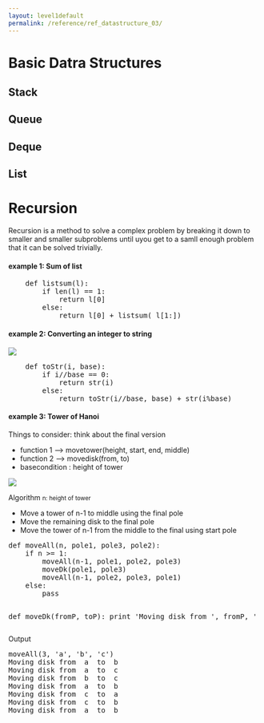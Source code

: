 ```yaml
---
layout: level1default 
permalink: /reference/ref_datastructure_03/
---
```


<h1>Basic Datra Structures</h1>


<h2>Stack</h2>

<h2>Queue</h2>

<h2>Deque</h2>

<h2>List</h2>


<h1>Recursion</h1>

<p>Recursion is a method to solve a complex problem by breaking it down to smaller and smaller subproblems until uyou get to a samll enough problem that it can be solved trivially.</p>


<h4>example 1: Sum of list</h4>

<pre>
    def listsum(l):
        if len(l) == 1:
            return l[0]
        else:
            return l[0] + listsum( l[1:])
</pre>



<h4>example 2: Converting an integer to string </h4>
<img src="https://www.evernote.com/l/AAmECknYL81BGok8tof0zLVHbVMkn3ISXlcB/image.png"> 
<pre>
	def toStr(i, base):
	    if i//base == 0:
	        return str(i)
	    else:
	        return toStr(i//base, base) + str(i%base)
</pre>


<h4>example 3: Tower of Hanoi </h4>

<p>Things to consider: think about the final version</p>
<ul>
	<li>function 1 --> movetower(height, start, end, middle) </li>
	<li>function 2 --> movedisk(from, to)</li>
	<li>basecondition : height of tower</li>	
</ul>
<img src="https://www.evernote.com/l/AAmnGaX5zw9CY7rf5Kur8WYfqTJSgDGhD7oB/image.png">
<p>Algorithm <small>n: height of tower</small></p>
<ul>
	<li>Move a tower of n-1 to middle using the final pole</li>
	<li>Move the remaining disk to the final pole</li>
	<li>Move the tower of n-1 from the middle to the final using start pole</li>
</ul>
<pre>
def moveAll(n, pole1, pole3, pole2):
    if n >= 1:
        moveAll(n-1, pole1, pole2, pole3)
        moveDk(pole1, pole3)
        moveAll(n-1, pole2, pole3, pole1)
    else:
        pass
        
def moveDk(fromP, toP):
    print 'Moving disk from ', fromP, ' to ', toP
</pre>

<p>Output</p>
<pre>
moveAll(3, 'a', 'b', 'c')
Moving disk from  a  to  b
Moving disk from  a  to  c
Moving disk from  b  to  c
Moving disk from  a  to  b
Moving disk from  c  to  a
Moving disk from  c  to  b
Moving disk from  a  to  b
</pre>






